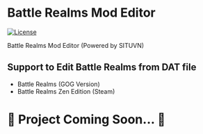 # Battle Realms Mod Editor

[![License](https://img.shields.io/badge/License-BSD%202--Clause-orange.svg)](https://opensource.org/licenses/BSD-2-Clause)

Battle Realms Mod Editor (Powered by SITUVN)


## Support to Edit Battle Realms from DAT file
- Battle Realms (GOG Version)
- Battle Realms Zen Edition (Steam)

# 🔺 Project Coming Soon... 🔺
